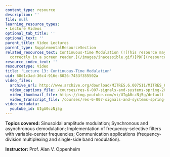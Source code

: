 ```yaml
---
content_type: resource
description: ''
file: null
learning_resource_types:
- Lecture Videos
optional_tab_title: ''
optional_text: ''
parent_title: Video Lectures
parent_type: SupplementalResourceSection
related_resources_text: Continuous-time Modulation (![This resource may not render
  correctly in a screen reader.](/images/inacessible.gif)[PDF](resources/mitres_6_007s11_lec13))
resource_index_text: ''
resourcetype: Video
title: 'Lecture 13: Continuous-Time Modulation'
uid: 68d1c3ad-36c4-916e-8026-7453f355502a
video_files:
  archive_url: http://www.archive.org/download/MITRES.6.007S11/MITRES_6-007S11lec13_300k.mp4
  video_captions_file: /courses/res-6-007-signals-and-systems-spring-2011/bc15d68006df5b889c56f7a9ba3a49b4_UIgA0czNj5g.vtt
  video_thumbnail_file: https://img.youtube.com/vi/UIgA0czNj5g/default.jpg
  video_transcript_file: /courses/res-6-007-signals-and-systems-spring-2011/27c2da63e0f9eec6dcd0c6d1250ca4a0_UIgA0czNj5g.pdf
video_metadata:
  youtube_id: UIgA0czNj5g
---
```


**Topics covered:** Sinusoidal amplitude modulation; Synchronous and asynchronous demodulation; Implementation of frequency-selective filters with variable-center frequencies; Communication applications (frequency-division multiplexing and single-side band modulation).

**Instructor:** Prof. Alan V. Oppenheim